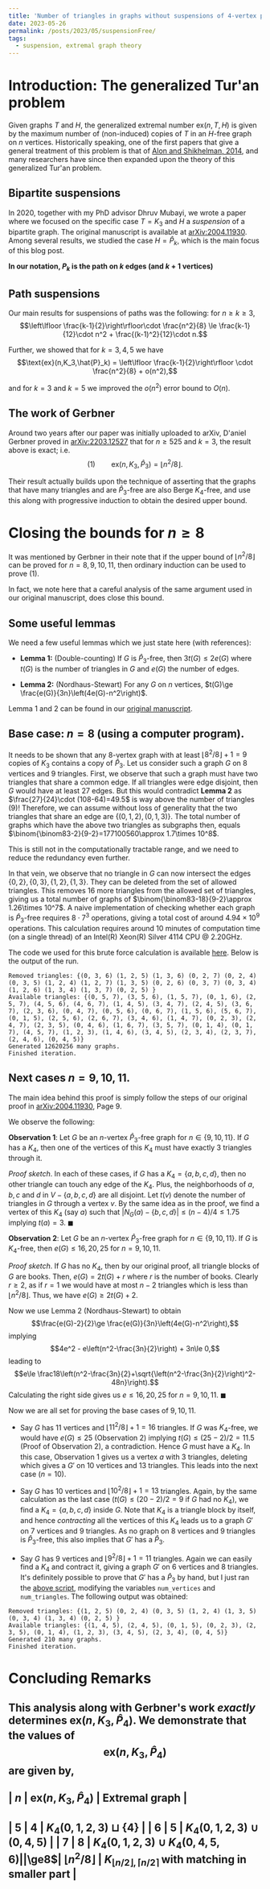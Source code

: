 ```yaml
---
title: 'Number of triangles in graphs without suspensions of 4-vertex paths'
date: 2023-05-26
permalink: /posts/2023/05/suspensionFree/
tags:
  - suspension, extremal graph theory
---
```


# Introduction: The generalized Tur\'an problem

Given graphs $T$ and $H$, the generalized extremal number $\text{ex}(n, T, H)$ is given by the maximum number of (non-induced) copies of $T$ in an $H$-free graph on $n$ vertices.
Historically speaking, one of the first papers that give a general treatment of this problem is that of [Alon and Shikhelman, 2014](https://arxiv.org/abs/1409.4192), and many researchers have since then expanded upon the theory of this generalized Tur\'an problem.

## Bipartite suspensions

In 2020, together with my PhD advisor Dhruv Mubayi, we wrote a paper where we focused on the specific case $T=K_3$ and $H$ a _suspension_ of a bipartite graph. The original manuscript is available at [arXiv:2004.11930](https://arxiv.org/abs/2004.11930). Among several results, we studied the case $H=\hat{P}_k$, which is the main focus of this blog post.

**In our notation, $P_k$ is the path on $k$ edges (and $k+1$ vertices)**

## Path suspensions

Our main results for suspensions of paths was the following: for $n\ge k \ge 3$,
$$\left\lfloor \frac{k-1}{2}\right\rfloor\cdot \frac{n^2}{8} \le \frac{k-1}{12}\cdot n^2 + \frac{(k-1)^2}{12}\cdot n.$$

Further, we showed that for $k=3,4,5$ we have
$$\text{ex}(n,K_3,\hat{P}_k) = \left\lfloor \frac{k-1}{2}\right\rfloor \cdot \frac{n^2}{8} + o(n^2),$$

and for $k=3$ and $k=5$ we improved the $o(n^2)$ error bound to $O(n)$.

## The work of Gerbner

Around two years after our paper was initially uploaded to arXiv, D\'aniel Gerbner proved in [arXiv:2203.12527](https://arxiv.org/abs/2203.12527) that for $n\ge 525$ and $k=3$, the result above is exact; i.e. 
$$(1) \qquad \text{ex}(n,K_3,\hat{P}_3)=\left\lfloor n^2/8\right\rfloor.$$

Their result actually builds upon the technique of asserting that the graphs that have many triangles and are $\hat{P}_3$-free are also Berge $K_4$-free, and use this along with progressive induction to obtain the desired upper bound.

# Closing the bounds for $n\ge 8$

It was mentioned by Gerbner in their note that if the upper bound of $\lfloor n^2/8\rfloor$ can be proved for $n=8,9,10,11$, then ordinary induction can be used to prove $(1)$.

In fact, we note here that a careful analysis of the same argument used in our original manuscript, does close this bound.

## Some useful lemmas

We need a few useful lemmas which we just state here (with references):

- **Lemma 1:** (Double-counting) If $G$ is $\hat{P}_3$-free, then $3t(G)\le 2e(G)$ where $t(G)$ is the number of triangles in $G$ and $e(G)$ the number of edges.

- **Lemma 2:** (Nordhaus-Stewart) For any $G$ on $n$ vertices, $t(G)\ge \frac{e(G)}{3n}\left(4e(G)-n^2\right)$.

Lemma 1 and 2 can be found in our [original manuscript](https://arxiv.org/abs/2004.11930).

## Base case: $n=8$ (using a computer program).

It needs to be shown that any $8$-vertex graph with at least $\lfloor 8^2/8\rfloor+1 = 9$ copies of $K_3$ contains a copy of $\hat{P}_3$.
Let us consider such a graph $G$ on $8$ vertices and $9$ triangles.
First, we observe that such a graph must have two triangles that share a common edge. If all triangles were edge disjoint, then $G$ would have at least $27$ edges.
But this would contradict **Lemma 2** as $\frac{27}{24}\cdot (108-64)=49.5$ is way above the number of triangles ($9$)!
Therefore, we can assume without loss of generality that the two triangles that share an edge are $\{(0,1,2), (0,1,3)\}$.
The total number of graphs which have the above two triangles as subgraphs then, equals $\binom{\binom83-2}{9-2}=177100560\approx 1.7\times 10^8$.

This is still not in the computationally tractable range, and we need to reduce the redundancy even further.

In that vein, we observe that no triangle in $G$ can now intersect the edges $\{0,2\},\{0,3\},\{1,2\},\{1,3\}$. They can be deleted from the set of allowed triangles.
This removes $16$ more triangles from the allowed set of triangles, giving us a total number of graphs of $\binom{\binom83-18}{9-2}\approx 1.26\times 10^7$.
A naive implementation of checking whether each graph is $\hat{P}_3$-free requires $8 \cdot 7^3$ operations, giving a total cost of around $4.94\times 10^{9}$ operations. 
This calculation requires around 10 minutes of computation time (on a single thread) of an Intel(R) Xeon(R) Silver 4114 CPU @ 2.20GHz.

The code we used for this brute force calculation is available [here](./triangle_count_parallel.py). Below is the output of the run.
```
Removed triangles: {(0, 3, 6) (1, 2, 5) (1, 3, 6) (0, 2, 7) (0, 2, 4) (0, 3, 5) (1, 2, 4) (1, 2, 7) (1, 3, 5) (0, 2, 6) (0, 3, 7) (0, 3, 4) (1, 2, 6) (1, 3, 4) (1, 3, 7) (0, 2, 5) }
Available triangles: {(0, 5, 7), (3, 5, 6), (1, 5, 7), (0, 1, 6), (2, 5, 7), (4, 5, 6), (4, 6, 7), (1, 4, 5), (3, 4, 7), (2, 4, 5), (3, 6, 7), (2, 3, 6), (0, 4, 7), (0, 5, 6), (0, 6, 7), (1, 5, 6), (5, 6, 7), (0, 1, 5), (2, 5, 6), (2, 6, 7), (3, 4, 6), (1, 4, 7), (0, 2, 3), (2, 4, 7), (2, 3, 5), (0, 4, 6), (1, 6, 7), (3, 5, 7), (0, 1, 4), (0, 1, 7), (4, 5, 7), (1, 2, 3), (1, 4, 6), (3, 4, 5), (2, 3, 4), (2, 3, 7), (2, 4, 6), (0, 4, 5)}
Generated 12620256 many graphs.
Finished iteration.
```

## Next cases $n=9, 10, 11$.

The main idea behind this proof is simply follow the steps of our original proof in [arXiv:2004.11930](https://arxiv.org/abs/2004.11930), Page 9.

We observe the following:

**Observation 1**: Let $G$ be an $n$-vertex $\hat{P}_3$-free graph for $n\in\{9,10,11\}$. If $G$ has a $K_4$, then one of the vertices of this $K_4$ must have exactly $3$ triangles through it.

*Proof sketch*.
In each of these cases, if $G$ has a $K_4=\{a,b,c,d\}$, then no other triangle can touch any edge of the $K_4$. Plus, the neighborhoods of $a, b, c$ and $d$ in $V-\{a,b,c,d\}$ are all disjoint.
Let $t(v)$ denote the number of triangles in $G$ through a vertex $v$.
By the same idea as in the proof, we find a vertex of this $K_4$ (say $a$) such that $|N_G(a)-\{b,c,d\}|\le (n-4)/4\le 1.75$ implying $t(a)=3$. $\blacksquare$

**Observation 2**: Let $G$ be an $n$-vertex $\hat{P}_3$-free graph for $n\in\{9,10,11\}$. If $G$ is $K_4$-free, then $e(G)\le 16, 20, 25$ for $n = 9, 10, 11$.

*Proof sketch*.
If $G$ has no $K_4$, then by our original proof, all triangle blocks of $G$ are books.
Then, $e(G)=2t(G)+r$ where $r$ is the number of books.
Clearly $r\ge 2$, as if $r = 1$ we would have at most $n-2$ triangles which is less than $\lfloor n^2/8\rfloor$.
Thus, we have $e(G)\ge 2t(G)+2$.

Now we use Lemma 2 (Nordhaus-Stewart) to obtain
$$\frac{e(G)-2}{2}\ge \frac{e(G)}{3n}\left(4e(G)-n^2\right),$$
implying
$$4e^2 - e\left(n^2-\frac{3n}{2}\right) + 3n\le 0,$$
leading to
$$e\le \frac18\left(n^2-\frac{3n}{2}+\sqrt{\left(n^2-\frac{3n}{2}\right)^2-48n}\right).$$
Calculating the right side gives us $e\le 16, 20, 25$ for $n = 9, 10, 11$. $\blacksquare$

Now we are all set for proving the base cases of $9, 10, 11$.

- Say $G$ has $11$ vertices and $\lfloor 11^2/8\rfloor + 1 = 16$ triangles.
If $G$ was $K_4$-free, we would have $e(G)\le 25$ (Observation 2) implying $t(G)\le (25-2)/2 = 11.5$ (Proof of Observation 2), a contradiction.
Hence $G$ must have a $K_4$.
In this case, Observation 1 gives us a vertex $a$ with $3$ triangles, deleting which gives a $G'$ on $10$ vertices and $13$ triangles.
This leads into the next case ($n=10$).

- Say $G$ has $10$ vertices and $\lfloor 10^2/8\rfloor + 1 = 13$ triangles.
Again, by the same calculation as the last case ($t(G)\le (20-2)/2 = 9$ if $G$ had no $K_4$), we find a $K_4=\{a,b,c,d\}$ inside $G$.
Note that $K_4$ is a triangle block by itself, and hence _contracting_ all the vertices of this $K_4$ leads us to a graph $G'$ on $7$ vertices and $9$ triangles.
As no graph on $8$ vertices and $9$ triangles is $\hat{P}_3$-free, this also implies that $G'$ has a $\hat{P}_3$.

- Say $G$ has $9$ vertices and $\lfloor 9^2/8\rfloor + 1 = 11$ triangles.
Again we can easily find a $K_4$ and contract it, giving a graph $G'$ on $6$ vertices and $8$ triangles.
It's definitely possible to prove that $G'$ has a $\hat{P}_3$ by hand, but I just ran the [above script](./triangle_count_parallel.py), modifying the variables `num_vertices` and `num_triangles`.
The following output was obtained:
```
Removed triangles: {(1, 2, 5) (0, 2, 4) (0, 3, 5) (1, 2, 4) (1, 3, 5) (0, 3, 4) (1, 3, 4) (0, 2, 5) }
Available triangles: {(1, 4, 5), (2, 4, 5), (0, 1, 5), (0, 2, 3), (2, 3, 5), (0, 1, 4), (1, 2, 3), (3, 4, 5), (2, 3, 4), (0, 4, 5)}
Generated 210 many graphs.
Finished iteration.
```

# Concluding Remarks

This analysis along with Gerbner's work _exactly_ determines $\text{ex}(n, K_3, \hat{P}_4)$.
We demonstrate that the values of $$\text{ex}(n,K_3,\hat{P}_4)$$
are given by,
-----------------------------------------------------------------------------------------------------------------
| $n$  | $\text{ex}(n,K_3,\hat{P}_4)$ |    Extremal graph                                                       |
-----------------------------------------------------------------------------------------------------------------
| $5$  | $4$                          | $K_4(0,1,2,3)\sqcup \{4\}$                                              |
| $6$  | $5$                          | $K_4(0,1,2,3)\cup (0,4,5)$                                              |
| $7$  | $8$                          | $K_4(0,1,2,3)\cup K_4(0,4,5,6)                                          |
|$\ge8$| $\lfloor n^2/8\rfloor$       | $K_{\lfloor n/2\rfloor,\lceil n/2\rceil}$ with matching in smaller part |
-----------------------------------------------------------------------------------------------------------------
